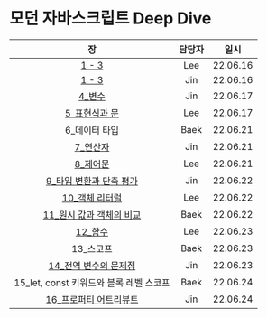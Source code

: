 # 모던 자바스크립트 Deep Dive

|  장   | 담당자 |   일시   |
| :---: | :----: | :------: |
| [1 - 3](1-3/Lee/README.md) |  Lee   | 22.06.16 |
| [1 - 3](1-3/Jin/README.md) |  Jin   | 22.06.16 |
| [4_변수](4_변수/Jin/README.md) | Jin | 22.06.17 |
| [5_표현식과 문](5_표현식과%20문/Lee/README.md) | Lee | 22.06.17 |
| 6_데이터 타입 | Baek | 22.06.21 |
| [7_연산자](7_연산자/Jin/README.md) | Jin | 22.06.21 |
| [8_제어문](8_제어문/Lee/README.md) | Lee | 22.06.21 |
| [9_타입 변환과 단축 평가](9_타입%20변환과%20단축%20평가/Jin/README.md) | Jin | 22.06.22 |
| [10_객체 리터럴](10_객체%20리터럴/Lee) | Lee | 22.06.22 |
| [11_원시 값과 객체의 비교](11_원시%20값과%20객체의%20비교/Baek) | Baek | 22.06.22 |
| [12_함수](12_함수/Lee) | Lee | 22.06.23 |
| 13_스코프 | Baek | 22.06.23 |
| [14_전역 변수의 문제점](14_전역%20변수의%20문제점/Jin/README.md) | Jin | 22.06.23 |
| 15_let, const 키워드와 블록 레벨 스코프 | Baek | 22.06.24 |
| [16_프로퍼티 어트리뷰트](16_프로퍼티%20어트리뷰트/Jin/README.md) | Jin | 22.06.24 |

